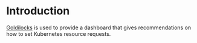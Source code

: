 # Introduction
[Goldilocks](https://github.com/FairwindsOps/goldilocks) is used to provide a dashboard that gives recommendations on how to set Kubernetes resource requests.
